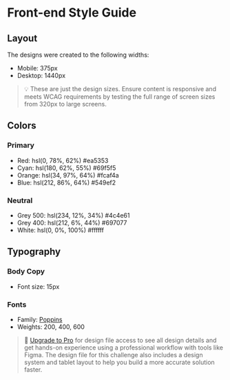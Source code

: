 # Front-end Style Guide

## Layout

The designs were created to the following widths:

- Mobile: 375px
- Desktop: 1440px

> 💡 These are just the design sizes. Ensure content is responsive and meets WCAG requirements by testing the full range of screen sizes from 320px to large screens.

## Colors

### Primary

- Red: hsl(0, 78%, 62%)     #ea5353
- Cyan: hsl(180, 62%, 55%)  #69f5f5
- Orange: hsl(34, 97%, 64%) #fcaf4a
- Blue: hsl(212, 86%, 64%)  #549ef2

### Neutral

- Grey 500: hsl(234, 12%, 34%)  #4c4e61
- Grey 400: hsl(212, 6%, 44%)   #697077
- White: hsl(0, 0%, 100%)       #ffffff

## Typography

### Body Copy

- Font size: 15px

### Fonts

- Family: [Poppins](https://fonts.google.com/specimen/Poppins)
- Weights: 200, 400, 600

> 💎 [Upgrade to Pro](https://www.frontendmentor.io/pro?ref=style-guide) for design file access to see all design details and get hands-on experience using a professional workflow with tools like Figma. The design file for this challenge also includes a design system and tablet layout to help you build a more accurate solution faster.
